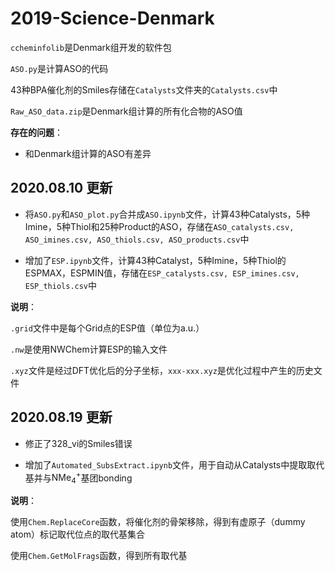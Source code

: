 # 2019-Science-Denmark

```ccheminfolib```是Denmark组开发的软件包

```ASO.py```是计算ASO的代码

43种BPA催化剂的Smiles存储在```Catalysts```文件夹的```Catalysts.csv```中

```Raw_ASO_data.zip```是Denmark组计算的所有化合物的ASO值


**存在的问题**：

+ 和Denmark组计算的ASO有差异


## 2020.08.10 更新

+ 将```ASO.py```和```ASO_plot.py```合并成```ASO.ipynb```文件，计算43种Catalysts，5种Imine，5种Thiol和25种Product的ASO，存储在```ASO_catalysts.csv, ASO_imines.csv, ASO_thiols.csv, ASO_products.csv```中

+ 增加了```ESP.ipynb```文件，计算43种Catalyst，5种Imine，5种Thiol的ESPMAX，ESPMIN值，存储在```ESP_catalysts.csv, ESP_imines.csv, ESP_thiols.csv```中


**说明**：

```.grid```文件中是每个Grid点的ESP值（单位为a.u.）

```.nw```是使用NWChem计算ESP的输入文件

```.xyz```文件是经过DFT优化后的分子坐标，```xxx-xxx.xyz```是优化过程中产生的历史文件


## 2020.08.19 更新

+ 修正了328_vi的Smiles错误

+ 增加了```Automated_SubsExtract.ipynb```文件，用于自动从Catalysts中提取取代基并与$\mathrm{NMe}_4^+$基团bonding


**说明**：

使用```Chem.ReplaceCore```函数，将催化剂的骨架移除，得到有虚原子（dummy atom）标记取代位点的取代基集合

使用```Chem.GetMolFrags```函数，得到所有取代基